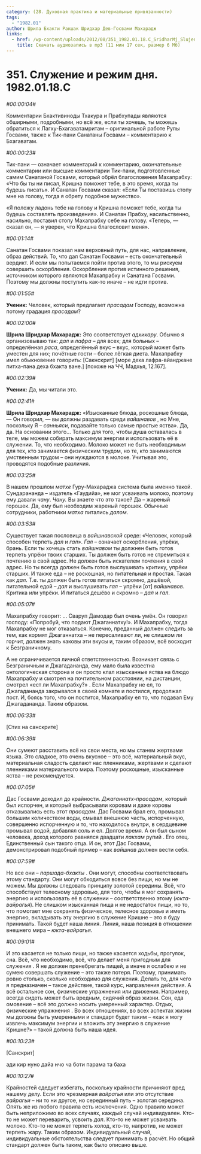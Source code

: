 ```yaml
---
category: (28. Духовная практика и материальные привязанности)
tags:
  - "1982.01"
author: Шрила Бхакти Ракшак Шридхар Дев-Госвами Махарадж
links:
  - href: /wp-content/uploads/2012/08/351_1982.01.18.C_SridharMj_Slujenie_i_rejim_dnya.mp3
    title: Скачать аудиозапись в mp3 (11 мин 17 сек, размер 6 Мб)
---
```


# 351. Служение и режим дня. 1982.01.18.C

*#00:00:04#*

Комментарии Бхактивиноды Тхакура и Прабхупады являются обширными, подробными, но всё же, если ты хочешь, ты можешь обратиться к Лагху-Бхагаватамритам – оригинальной работе Рупы Госвами, также к Тик-пани Санатаны Госвами – комментарию к Бхагаватам.

*#00:00:23#*

Тик-пани — означает комментарий к комментарию, окончательные комментарии или высшие комментарии Тик-пани, подготовленные самим Санатаной Госвами, который обрёл благословения Махапрабху: «Что бы ты ни писал, Кришна поможет тебе, в это время, когда ты будешь писать». И Санатан Госвами сказал: «Если Ты поставишь стопу мне на голову, тогда я обрету подобное мужество».

«Я положу ладонь тебе на голову и Кришна поможет тебе, когда ты будешь составлять произведения». И Санатан Прабху, насильственно, насильно, поставил стопу Махапрабху себе на голову. «Теперь, — сказал он, — я уверен, что Кришна благословит меня».

*#00:01:14#*

Санатан Госвами показал нам верховный путь, для нас, направление, образ действий. То, что дал Санатан Госвами – есть окончательный вердикт. И если мы попытаемся пойти против этого, то мы рискуем совершить оскорбления. Оскорбления против истинного решения, источником которого являются Махапрабху и Санатана Госвами. Поэтому мы должны поступить как-то иначе – не идти против.

*#00:01:55#*

**Ученик:** Человек, который предлагает *прасадам* Господу, возможна потому градация *прасадам*?

*#00:02:00#*

**Шрила Шридхар Махарадж:** Это соответствует *адхикару*. Обычно я организовываю так: *дал* и *лафра* – для всех; для больных – определённая *раса*, определённый вкус – вкус, который может быть уместен для них; почётные гости – более лёгкая диета. Махапрабху имел обыкновение говорить: [Сакнскрит] [море деха лафра-вйанджане питха-пана деха бхакта ване.] [похоже на ЧЧ, Мадхья, 12.167].

*#00:02:39#*

**Ученик:** Да, мы читали это.

*#00:02:41#*

**Шрила Шридхар Махарадж:** «Изысканные блюда, роскошные блюда, — Он говорил, — вы должны раздавать среди *вайшнавов* , но Мне, поскольку Я – *санньяси*, подавайте только самые простые яства». Да, да. На основании этого… Только для того, чтобы душа оставалась в теле, мы можем собирать максимум энергии и использовать её в служении. То, что необходимо. Молоко может не быть необходимым для тех, кто занимается физическим трудом, но те, кто занимаются умственным трудом – они нуждаются в молоке. Учитывая это, проводятся подобные различия.

*#00:03:25#*

В нашем прошлом *матхе* Гуру-Махараджа система была именно такой. Сундарананда – издатель «Гаудийа», не мог усваивать молоко, поэтому ему давали *чану*. *Чану.* Вы знаете что это такое? Да – жареный горошек. Да, ему был необходим жареный горошек. Обычные сотрудники, работники *матха* питались *далом*.

*#00:03:53#*

Существует такая пословица в *вайшнавской* среде: «Человек, который способен терпеть *дал* и *гал»*. *Гал* – означает оскорбления, упрёки, брань. Если ты хочешь стать *вайшнавом* ты должнен быть готов терпеть упрёки твоих старших. Ты должен быть готов не стремиться к почтению в свой адрес. Не должен быть искателем почтения в свой адрес. Но ты всегда должен быть готов выслушивать критику, упрёки старших. И также еда – не роскошная, но питательная и простая. Такая как *дал*. Т.е. ты должен быть готов питаться скромно, дешёвой, питательной едой – *дал* и выслушивать *гал* – упрёки [от] *вайшнавов*. Критика или упрёки. И питаться дешёво и скромно – *дал* и *гал*.

*#00:05:07#*

Махапрабху говорит: … Сваруп Дамодар был очень умён. Он говорил господу: «Попробуй, что подают Джаганнатху!». И Махапрабху, тогда Махапрабху не мог отказаться. Конечно, преданный должен следить за тем, как кормят Джаганнатха – не пересаливают ли, не слишком ли горчит, должен знать каковы эти вкусы и, таким образом, всё восходит к Безграничному.

А не ограничивается личной ответственностью. Возникает связь с Безграничным и Джагадананда, ему мало была известна онтологическая сторона и он просто клал изысканные яства на блюдо Махапрабху и смотрел на почтительном расстоянии, на дистанции, смотрел «ест ли Махапрабху?» . Если Махапрабху не ел, то Джагадананда закрывался в своей комнате и постился, продолжал пост. И, боясь того, что он постится, Махапрабху ел то, что подавал Ему Джагадананда. Таким образом.

*#00:06:33#*

[Стих на санскрите]

*#00:06:39#*

Они сумеют расставить всё на свои места, но мы станем жертвами языка. Это сладкое, это очень вкусное – это всё, материальный вкус, материальная сладость сделают нас пленниками, жертвами и сделают пленниками материального мира. Поэтому роскошные, изысканные яства – не рекомендуется.

*#00:07:05#*

Дас Госвами доходил до крайности. *Джаганнатх-прасадам*, который был испорчен, и который выбрасывали коровам и даже коровы отказывались есть этот *прасадам*. Дас Госвами брал его, промывал большим количеством воды, смывал внешнюю часть, испорченную, совершенно испорченную и то, что находилось внутри, в сердцевине промывал водой, добавлял соль и ел. Долгое время. А он был сыном человека, доход которого равнялся двадцати *лакхам* рупий . Его отец. Единственный сын такого отца. И он, этот Дас Госвами, демонстрировал подобный пример – как *вайшнав* должен вести себя.

*#00:07:59#*

Но все они – *паршада-бхакты* . Они могут, способны соответствовать этому стандарту. Они могут обходиться вовсе без пищи, но мы не можем. Мы должны следовать принципу золотой середины. Всё, что способствует телесному здоровью, для того, чтобы я мог сохранять энергию и использовать её в служении – соответственно этому (*юкта-вайрагья*). Не слишком изысканная пища и не недостаток пищи, но то, что помогает мне сохранять физическое, телесное здоровье и иметь энергию, вкладывать эту энергию в служение Кришне – это я буду принимать. Такой будет наша линия. Линия, наша позиция в отношении внешнего мира – *юкта-вайрагья*.

*#00:09:01#*

И это касается не только пищи, но также касается ходьбы, прогулок, сна. Всё, что необходимо, всё, что делает меня пригодным для служения . Я не должен пренебрегать пищей, а иначе я ослабею и не сумею совершать служение – это также потеря. Поэтому, принимать ровно столько, сколько необходимо для служения. Делать то, для чего я предназначен – такое действие, такой курс, направления действия. А всё остальное сон, физические упражнения или движения. Например, всегда сидеть может быть вредным, сидячий образ жизни. Сон, еда омовение – всё это должно носить умеренный характер. Отдых, физические упражнения . Во всех отношениях, во всех аспектах жизни мы должны быть умеренными и стандарт будет таким – «как я могу извлечь максимум энергии и вложить эту энергию в служение Кришне?» – такой должна быть наша идея.

*#00:10:23#*

[Санскрит]

ади кир нуно дайа нчо ча боти парама та баха

*#00:10:27#*

Крайностей сдедует избегать, поскольку крайности причиняют вред нашему делу. Если это чрезмерная *вайрагья* или это отсутствие *вайрагьи* – ни то ни другое, но серединный путь – золотая середина. Опять же из любого правила есть исключения. Одно правило может быть неприложимо во всех случаях, каждый случай индивидуален. Кто-то не может переварить, усвоить *дал*. Кто-то не может усваивать молоко. Кто-то не может терпеть холод, кто-то, напротив, не может терпеть жару. Таким образом. Индивидуальный случай, индивидуальные обстоятельства следует принимать в расчёт. Но общий стандарт должен быть таким, как было описано выше.

